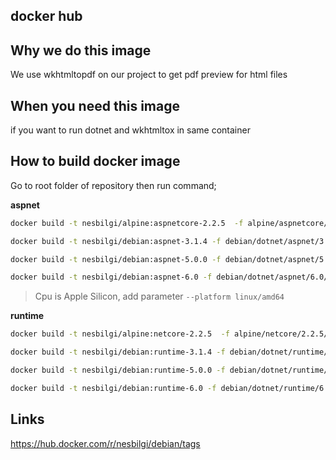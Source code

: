 docker hub
---

## Why we do this image

We use wkhtmltopdf on our project to get pdf preview for html files


## When you need this image

if you want to run  dotnet and wkhtmltox in same container


## How to build docker image

Go to root folder of repository then run command;


**aspnet**

```sh
docker build -t nesbilgi/alpine:aspnetcore-2.2.5  -f alpine/aspnetcore/2.2.5/Dockerfile .

docker build -t nesbilgi/debian:aspnet-3.1.4 -f debian/dotnet/aspnet/3.1.4/Dockerfile .

docker build -t nesbilgi/debian:aspnet-5.0.0 -f debian/dotnet/aspnet/5.0.0/Dockerfile .

docker build -t nesbilgi/debian:aspnet-6.0 -f debian/dotnet/aspnet/6.0/Dockerfile .
```

> Cpu is Apple Silicon, add parameter `--platform linux/amd64`

**runtime**

```sh
docker build -t nesbilgi/alpine:netcore-2.2.5  -f alpine/netcore/2.2.5/Dockerfile .

docker build -t nesbilgi/debian:runtime-3.1.4 -f debian/dotnet/runtime/3.1.4/Dockerfile .

docker build -t nesbilgi/debian:runtime-5.0.0 -f debian/dotnet/runtime/5.0.0/Dockerfile .

docker build -t nesbilgi/debian:runtime-6.0 -f debian/dotnet/runtime/6.0/Dockerfile .

```

## Links

https://hub.docker.com/r/nesbilgi/debian/tags